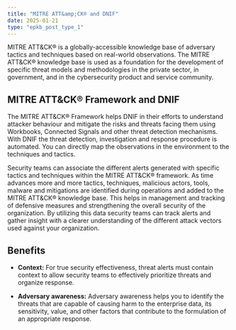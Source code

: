 ```yaml
---
title: "MITRE ATT&amp;CK® and DNIF"
date: 2025-01-21
type: "epkb_post_type_1"
---
```


MITRE ATT&CK® is a globally-accessible knowledge base of adversary tactics and techniques based on real-world observations. The MITRE ATT&CK® knowledge base is used as a foundation for the development of specific threat models and methodologies in the private sector, in government, and in the cybersecurity product and service community.

<!-- TODO: Fix broken image link below. Original path: images/pasted%20image%200%20(3)-png.png -->
<!-- ![](images/pasted%20image%200%20(3)-png.png) -->

## **MITRE ATT&CK® Framework and DNIF**

The MITRE ATT&CK® Framework helps DNIF in their efforts to understand attacker behaviour and mitigate the risks and threats facing them using Workbooks, Connected Signals and other threat detection mechanisms. With DNIF the threat detection, investigation and response procedure is automated. You can directly map the observations in the environment to the techniques and tactics.

Security teams can associate the different alerts generated with specific tactics and techniques within the MITRE ATT&CK® framework. As time advances more and more tactics, techniques, malicious actors, tools, malware and mitigations are identified during operations and added to the MITRE ATT&CK® knowledge base. This helps in management and tracking of defensive measures and strengthening the overall security of the organization. By utilizing this data security teams can track alerts and gather insight with a clearer understanding of the different attack vectors used against your organization.

## **Benefits**

- **Context:** For true security effectiveness, threat alerts must contain context to allow security teams to effectively prioritize threats and organize response.

- **Adversary awareness:** Adversary awareness helps you to identify the threats that are capable of causing harm to the enterprise data, its sensitivity, value, and other factors that contribute to the formulation of an appropriate response.
